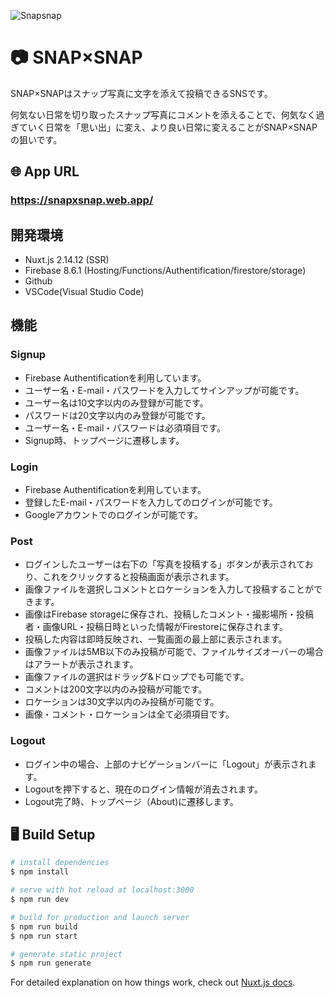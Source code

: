 ![Snapsnap](https://user-images.githubusercontent.com/56881735/118735533-9974f800-b87b-11eb-958e-195aea3a510a.png)
# 📷 SNAP×SNAP
SNAP×SNAPはスナップ写真に文字を添えて投稿できるSNSです。

何気ない日常を切り取ったスナップ写真にコメントを添えることで、何気なく過ぎていく日常を「思い出」に変え、より良い日常に変えることがSNAP×SNAPの狙いです。

## 🌐 App URL

### **https://snapxsnap.web.app/**

## 開発環境

- Nuxt.js 2.14.12 (SSR)
- Firebase 8.6.1 (Hosting/Functions/Authentification/firestore/storage)
- Github
- VSCode(Visual Studio Code)

## 機能

### Signup

- Firebase Authentificationを利用しています。
- ユーザー名・E-mail・パスワードを入力してサインアップが可能です。
- ユーザー名は10文字以内のみ登録が可能です。
- パスワードは20文字以内のみ登録が可能です。
- ユーザー名・E-mail・パスワードは必須項目です。 
- Signup時、トップページに遷移します。

### Login

- Firebase Authentificationを利用しています。
- 登録したE-mail・パスワードを入力してのログインが可能です。
- Googleアカウントでのログインが可能です。

### Post

- ログインしたユーザーは右下の「写真を投稿する」ボタンが表示されており、これをクリックすると投稿画面が表示されます。
- 画像ファイルを選択しコメントとロケーションを入力して投稿することができます。
- 画像はFirebase storageに保存され、投稿したコメント・撮影場所・投稿者・画像URL・投稿日時といった情報がFirestoreに保存されます。
- 投稿した内容は即時反映され、一覧画面の最上部に表示されます。
- 画像ファイルは5MB以下のみ投稿が可能で、ファイルサイズオーバーの場合はアラートが表示されます。
- 画像ファイルの選択はドラッグ&ドロップでも可能です。
- コメントは200文字以内のみ投稿が可能です。
- ロケーションは30文字以内のみ投稿が可能です。
- 画像・コメント・ロケーションは全て必須項目です。

###

### Logout
- ログイン中の場合、上部のナビゲーションバーに「Logout」が表示されます。
- Logoutを押下すると、現在のログイン情報が消去されます。
- Logout完了時、トップページ（About)に遷移します。 



## 🖥 Build Setup

```bash
# install dependencies
$ npm install

# serve with hot reload at localhost:3000
$ npm run dev

# build for production and launch server
$ npm run build
$ npm run start

# generate static project
$ npm run generate
```

For detailed explanation on how things work, check out [Nuxt.js docs](https://nuxtjs.org).
